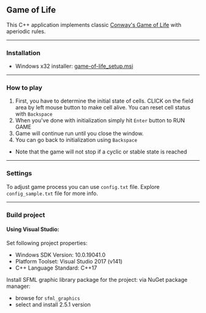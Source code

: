 ## Game of Life
This C++ application implements classic [Conway's Game of Life](https://en.wikipedia.org/wiki/Conway%27s_Game_of_Life) with aperiodic rules.

---
### Installation
* Windows x32 installer: [game-of-life_setup.msi](https://github.com/lich906/game-of-life/releases/download/20220630/game-of-life_setup.msi)

---
### How to play

1. First, you have to determine the initial state of cells. CLICK on the field area by left mouse button to make cell alive. You can reset cell status with `Backspace`
2. When you've done with initialization simply hit `Enter` button to RUN GAME
3. Game will continue run until you close the window.
4. You can go back to initialization using `Backspace`
* Note that the game will not stop if a cyclic or stable state is reached

---
### Settings
To adjust game process you can use `config.txt` file.
Explore `config_sample.txt` file for more info.

---
### Build project
#### Using Visual Studio:
Set following project properties:
* Windows SDK Version: 10.0.19041.0
* Platform Toolset: Visual Studio 2017 (v141)
* C++ Language Standard: C++17

Install SFML graphic library package for the project:
via NuGet package manager:
* browse for `sfml_graphics`
* select and install 2.5.1 version
